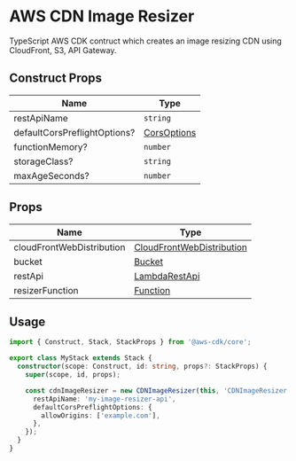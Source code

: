 # AWS CDN Image Resizer

TypeScript AWS CDK contruct which creates an image resizing CDN using CloudFront, S3, API Gateway.

## Construct Props

| Name                         | Type             |
| ---------------------------- | ---------------- |
| restApiName                  | `string`         |
| defaultCorsPreflightOptions? | [CorsOptions][1] |
| functionMemory?              | `number`         |
| storageClass?                | `string`         |
| maxAgeSeconds?               | `number`         |

## Props

| Name                      | Type                           |
| ------------------------- | ------------------------------ |
| cloudFrontWebDistribution | [CloudFrontWebDistribution][2] |
| bucket                    | [Bucket][3]                    |
| restApi                   | [LambdaRestApi][4]             |
| resizerFunction           | [Function][5]                  |

## Usage

```typescript
import { Construct, Stack, StackProps } from '@aws-cdk/core';

export class MyStack extends Stack {
  constructor(scope: Construct, id: string, props?: StackProps) {
    super(scope, id, props);

    const cdnImageResizer = new CDNImageResizer(this, 'CDNImageResizer', {
      restApiName: 'my-image-resizer-api',
      defaultCorsPreflightOptions: {
        allowOrigins: ['example.com'],
      },
    });
  }
}
```

[1]: https://docs.aws.amazon.com/cdk/api/latest/docs/@aws-cdk_aws-apigateway.CorsOptions.html
[2]: https://docs.aws.amazon.com/cdk/api/latest/docs/@aws-cdk_aws-cloudfront.CloudFrontWebDistribution.html
[3]: https://docs.aws.amazon.com/cdk/api/latest/docs/@aws-cdk_aws-s3.Bucket.html
[4]: https://docs.aws.amazon.com/cdk/api/latest/docs/@aws-cdk_aws-apigateway.LambdaRestApi.html
[5]: https://docs.aws.amazon.com/cdk/api/latest/docs/@aws-cdk_aws-lambda.Function.html
